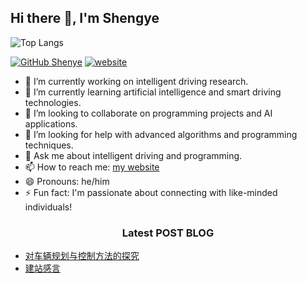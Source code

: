 ## Hi there 👋, I'm Shengye

<!--
**ShenShenRuYe/ShenShenRuYe** is a ✨ _special_ ✨ repository because its `README.md` (this file) appears on your GitHub profile.

Here are some ideas to get you started:

- 🔭 I’m currently working on ...
- 🌱 I’m currently learning ...
- 👯 I’m looking to collaborate on ...
- 🤔 I’m looking for help with ...
- 💬 Ask me about ...
- 📫 How to reach me: ...
- 😄 Pronouns: ...
- ⚡ Fun fact: ...
-->

![Top Langs](https://github-readme-stats.vercel.app/api/top-langs/?username=shenshenruye&layout=compact)


[![GitHub Shenye](https://img.shields.io/github/followers/shenshenruye?label=follow&style=social)](https://github.com/shenshenruye)
[![website](https://img.shields.io/badge/Website-46a2f1.svg?&style=flat-square&logo=Google-Chrome&logoColor=white&link=http://dongshengye.online/)](http://dongshengye.online/)


- 🔭 I’m currently working on intelligent driving research.
- 🌱 I’m currently learning artificial intelligence and smart driving technologies.
- 👯 I’m looking to collaborate on programming projects and AI applications.
- 🤔 I’m looking for help with advanced algorithms and programming techniques.
- 💬 Ask me about intelligent driving and programming.
- 📫 How to reach me: [my website](dongshengye.online)
- 😄 Pronouns: he/him
- ⚡ Fun fact: I'm passionate about connecting with like-minded individuals!




<h3 align="center">Latest POST BLOG </h3>

<!-- BLOG-POST-LIST:START -->
- [对车辆规划与控制方法的探究](http://www.dongshengye.online/archives/79)
- [建站感言](http://www.dongshengye.online/archives/40)
<!-- BLOG-POST-LIST:END -->
